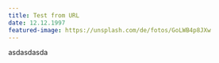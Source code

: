 ```yaml
---
title: Test from URL
date: 12.12.1997
featured-image: https://unsplash.com/de/fotos/GoLWB4p8JXw
---
```

a﻿sdasdasda